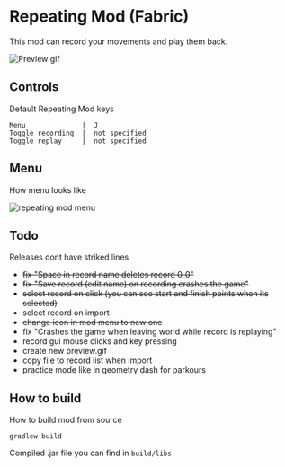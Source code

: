 # Repeating Mod (Fabric)

This mod can record your movements and play them back.

![Preview gif](preview.gif)

## Controls

Default Repeating Mod keys

```
Menu              |  J            
Toggle recording  |  not specified
Toggle replay     |  not specified
```

## Menu

How menu looks like

![repeating mod menu](https://github.com/MeexReay/repeating-mod/assets/127148610/4123068f-b150-45ae-8ae3-fcaa0e6bb9f8)

## Todo
Releases dont have striked lines

- ~~fix "Space in record name deletes record 0_0"~~
- ~~fix "Save record (edit name) on recording crashes the game"~~
- ~~select record on click (you can see start and finish points when its selected)~~
- ~~select record on import~~
- ~~change icon in mod menu to new one~~
- fix "Crashes the game when leaving world while record is replaying"
- record gui mouse clicks and key pressing
- create new preview.gif
- copy file to record list when import
- practice mode like in geometry dash for parkours

## How to build

How to build mod from source

```
gradlew build
```

Compiled .jar file you can find in `build/libs`
